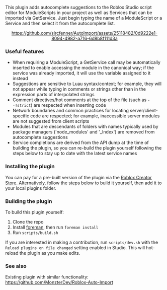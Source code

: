 This plugin adds autocomplete suggestions to the Roblox Studio script editor for ModuleScripts in
your project as well as Services that can be imported via GetService. Just begin typing the name of
a ModuleScript or a Service and then select it from the autocomplete list.

<div align="center">

https://github.com/sircfenner/AutoImport/assets/25118482/0d9222e1-8094-4982-a716-6d8b8f111d3a

</div>

### Useful features

-   When requiring a ModuleScript, a GetService call may be automatically inserted to enable accessing
    the module in the canonical way; if the service was already imported, it will use the variable
    assigned to it instead
-   Suggestions are sensitive to Luau syntax/context; for example, they will not appear while typing
    in comments or strings other than in the expression parts of interpolated strings
-   Comment directives/hot comments at the top of the file (such as `--!strict`) are respected when
    inserting code
-   Network boundaries and common practices for locating server/client-specific code are respected;
    for example, inaccessible server modules are not suggested from client scripts
-   Modules that are descendants of folders with names typically used by package managers
    ('node_modules' and '\_Index') are removed from autocomplete suggestions
-   Service completions are derived from the API dump at the time of building the plugin, so you can
    re-build the plugin yourself following the steps below to stay up to date with the latest service
    names

### Installing the plugin

You can pay for a pre-built version of the plugin via the 
[Roblox Creator Store](https://create.roblox.com/store/asset/14443707366/Auto-Import). Alternatively,
follow the steps below to build it yourself, then add it to your local plugins folder.

### Building the plugin

To build this plugin yourself:

1. Clone the repo
2. Install [foreman](https://github.com/Roblox/foreman), then run `foreman install`
3. Run `scripts/build.sh`

If you are interested in making a contribution, run `scripts/dev.sh` with the `Reload plugins on
file changed` setting enabled in Studio. This will hot-reload the plugin as you make edits.

### See also

Existing plugin with similar functionality: <https://github.com/MonzterDev/Roblox-Auto-Import>
